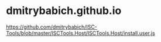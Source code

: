 # dmitrybabich.github.io
https://github.com/dmitrybabich/ISC-Tools/blob/master/ISCTools.Host/ISCTools.Host/install.user.js

